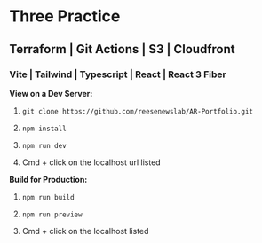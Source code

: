 # Three Practice
 
## Terraform | Git Actions | S3 | Cloudfront
### Vite  |  Tailwind  |  Typescript  |  React | React 3 Fiber


<b>View on a Dev Server:</b>

1. ```git clone https://github.com/reesenewslab/AR-Portfolio.git```

2. ```npm install```

3. ```npm run dev```

4. Cmd + click on the localhost url listed


<b>Build for Production:</b>

1. ```npm run build```

2. ```npm run preview```

3. Cmd + click on the localhost listed



 